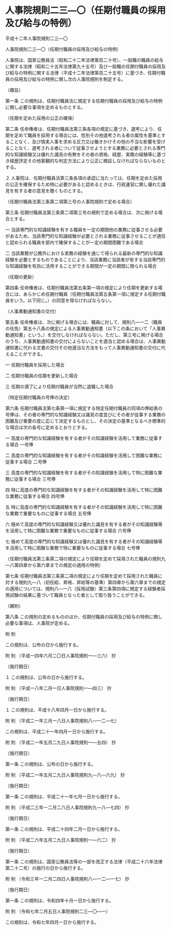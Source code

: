 # 人事院規則二三―〇（任期付職員の採用及び給与の特例）

平成十二年人事院規則二三―〇

人事院規則二三―〇（任期付職員の採用及び給与の特例）

人事院は、国家公務員法（昭和二十二年法律第百二十号）、一般職の職員の給与に関する法律（昭和二十五年法律第九十五号）及び一般職の任期付職員の採用及び給与の特例に関する法律（平成十二年法律第百二十五号）に基づき、任期付職員の採用及び給与の特例に関し次の人事院規則を制定する。

（趣旨）

第一条 この規則は、任期付職員法に規定する任期付職員の採用及び給与の特例に関し必要な事項を定めるものとする。

（任期を定めた採用の公正の確保）

第二条 任命権者は、任期付職員法第三条各項の規定に基づき、選考により、任期を定めて職員を採用する場合には、性別その他選考される者の属性を基準とすることなく、及び情実人事を求める圧力又は働きかけその他の不当な影響を受けることなく、選考される者について従事させようとする業務に必要とされる専門的な知識経験又は優れた識見の有無をその者の資格、経歴、実務の経験等に基づき経歴評定その他客観的な判定方法により公正に検証しなければならないものとする。

２ 人事院は、任期付職員法第三条各項の承認に当たっては、任期を定めた採用の公正を確保するため特に必要があると認めるときは、行政運営に関し優れた識見を有する者の意見を聴くものとする。

（任期付職員法第三条第二項第三号の人事院規則で定める場合）

第三条 任期付職員法第三条第二項第三号の規則で定める場合は、次に掲げる場合とする。

一 当該専門的な知識経験を有する職員を一定の期間他の業務に従事させる必要があるため、当該専門的な知識経験が必要とされる業務に従事させることが適任と認められる職員を部内で確保することが一定の期間困難である場合

二 当該業務が公務外における実務の経験を通じて得られる最新の専門的な知識経験を必要とするものであることにより、当該業務に当該者が有する当該専門的な知識経験を有効に活用することができる期間が一定の期間に限られる場合

（任期の更新）

第四条 任命権者は、任期付職員法第五条第一項の規定により任期を更新する場合には、あらかじめ任期付職員（任期付職員法第五条第一項に規定する任期付職員をいう。以下同じ。）の同意を得なければならない。

（人事異動通知書の交付）

第五条 任命権者は、次に掲げる場合には、職員に対して、規則八―一二（職員の任免）第五十八条の規定による人事異動通知書（以下この条において「人事異動通知書」という。）を交付しなければならない。ただし、第三号に掲げる場合のうち、人事異動通知書の交付によらないことを適当と認める場合は、人事異動通知書に代わる文書の交付その他適当な方法をもって人事異動通知書の交付に代えることができる。

一 任期付職員を採用した場合

二 任期付職員の任期を更新した場合

三 任期の満了により任期付職員が当然に退職した場合

（特定任期付職員の号俸の決定）

第六条 任期付職員法第七条第一項に規定する特定任期付職員の同項の俸給表の号俸は、その者の専門的な知識経験又は識見の度並びにその者が従事する業務の困難及び重要の度に応じて決定するものとし、その決定の基準となるべき標準的な場合は次の各号に定めるとおりとする。

一 高度の専門的な知識経験を有する者がその知識経験を活用して業務に従事する場合 一号俸

二 高度の専門的な知識経験を有する者がその知識経験を活用して困難な業務に従事する場合 二号俸

三 高度の専門的な知識経験を有する者がその知識経験を活用して特に困難な業務に従事する場合 三号俸

四 特に高度の専門的な知識経験を有する者がその知識経験を活用して特に困難な業務に従事する場合 四号俸

五 特に高度の専門的な知識経験を有する者がその知識経験を活用して特に困難な業務で重要なものに従事する場合 五号俸

六 極めて高度の専門的な知識経験又は優れた識見を有する者がその知識経験等を活用して特に困難な業務で重要なものに従事する場合 六号俸

七 極めて高度の専門的な知識経験又は優れた識見を有する者がその知識経験等を活用して特に困難な業務で特に重要なものに従事する場合 七号俸

（任期付職員法第三条第二項の規定により任期を定めて採用された職員の規則九―八第四章から第六章までの規定の適用の特例）

第七条 任期付職員法第三条第二項の規定により任期を定めて採用された職員に対する規則九―八（初任給、昇格、昇給等の基準）第四章から第六章までの規定の適用については、規則八―一八（採用試験）第三条第四項に規定する経験者採用試験の結果に基づいて職員となった者として取り扱うことができる。

（雑則）

第八条 この規則の定めるもののほか、任期付職員の採用及び給与の特例に関し必要な事項は、人事院が定める。

附 則

この規則は、公布の日から施行する。

附 則 （平成一四年六月二〇日人事院規則一―三六） 抄

（施行期日）

１ この規則は、公布の日から施行する。

附 則 （平成一八年二月一日人事院規則一―四三） 抄

（施行期日）

１ この規則は、平成十八年四月一日から施行する。

附 則 （平成二一年三月一八日人事院規則八―一二―七）

この規則は、平成二十一年四月一日から施行する。

附 則 （平成二一年五月二九日人事院規則一―五四） 抄

（施行期日）

第一条 この規則は、公布の日から施行する。

附 則 （平成二一年五月二九日人事院規則九―八―六九） 抄

（施行期日）

第一条 この規則は、平成二十一年七月一日から施行する。

附 則 （平成二三年一二月二八日人事院規則九―八―七四） 抄

（施行期日）

第一条 この規則は、平成二十四年二月一日から施行する。

附 則 （平成二六年五月二九日人事院規則一―六二） 抄

（施行期日）

第一条 この規則は、国家公務員法等の一部を改正する法律（平成二十六年法律第二十二号）の施行の日から施行する。

附 則 （令和三年一二月二四日人事院規則八―一二―一七） 抄

（施行期日）

第一条 この規則は、令和四年十月一日から施行する。

附 則 （令和七年二月五日人事院規則二三―〇―一）

この規則は、令和七年四月一日から施行する。
